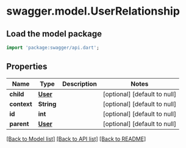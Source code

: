 # swagger.model.UserRelationship

## Load the model package
```dart
import 'package:swagger/api.dart';
```

## Properties
Name | Type | Description | Notes
------------ | ------------- | ------------- | -------------
**child** | [**User**](User.md) |  | [optional] [default to null]
**context** | **String** |  | [optional] [default to null]
**id** | **int** |  | [optional] [default to null]
**parent** | [**User**](User.md) |  | [optional] [default to null]

[[Back to Model list]](../README.md#documentation-for-models) [[Back to API list]](../README.md#documentation-for-api-endpoints) [[Back to README]](../README.md)


